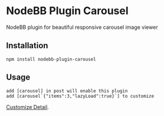 # NodeBB Plugin Carousel

NodeBB plugin for beautiful responsive carousel image viewer

## Installation

    npm install nodebb-plugin-carousel

## Usage

    add [carousel] in post will enable this plugin
    add [carousel`{"items":3,"lazyLoad":true}`] to customize
    
[Customize Detail](http://owlgraphic.com/owlcarousel/#customizing).
